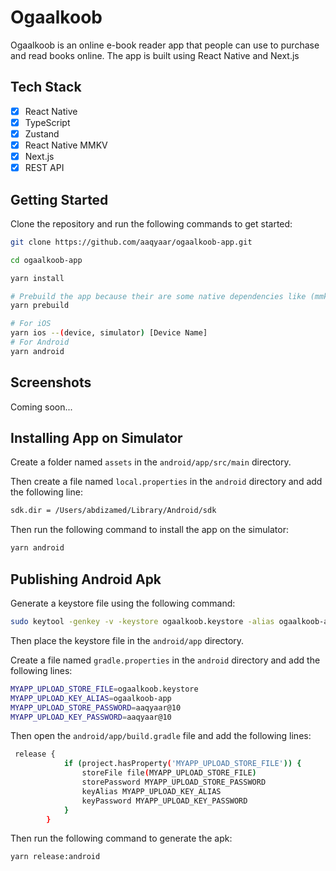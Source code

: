 # Ogaalkoob

Ogaalkoob is an online e-book reader app that people can use to purchase and read books online. The app is built using React Native and Next.js

## Tech Stack

- [x] React Native
- [x] TypeScript
- [x] Zustand
- [x] React Native MMKV
- [x] Next.js
- [x] REST API

## Getting Started

Clone the repository and run the following commands to get started:

```bash
git clone https://github.com/aaqyaar/ogaalkoob-app.git
```

```bash
cd ogaalkoob-app
```

```bash
yarn install

# Prebuild the app because their are some native dependencies like (mmkv)
yarn prebuild
```

```bash
# For iOS
yarn ios --(device, simulator) [Device Name]
# For Android
yarn android
```

## Screenshots

Coming soon...

## Installing App on Simulator

Create a folder named `assets` in the `android/app/src/main` directory.

Then create a file named `local.properties` in the `android` directory and add the following line:

```bash
sdk.dir = /Users/abdizamed/Library/Android/sdk
```

Then run the following command to install the app on the simulator:

```bash
yarn android
```

## Publishing Android Apk

Generate a keystore file using the following command:

```bash
sudo keytool -genkey -v -keystore ogaalkoob.keystore -alias ogaalkoob-app -keyalg RSA -keysize 2048 -validity 10000
```

Then place the keystore file in the `android/app` directory.

Create a file named `gradle.properties` in the `android` directory and add the following lines:

```bash
MYAPP_UPLOAD_STORE_FILE=ogaalkoob.keystore
MYAPP_UPLOAD_KEY_ALIAS=ogaalkoob-app
MYAPP_UPLOAD_STORE_PASSWORD=aaqyaar@10
MYAPP_UPLOAD_KEY_PASSWORD=aaqyaar@10
```

Then open the `android/app/build.gradle` file and add the following lines:

```bash
 release {
            if (project.hasProperty('MYAPP_UPLOAD_STORE_FILE')) {
                storeFile file(MYAPP_UPLOAD_STORE_FILE)
                storePassword MYAPP_UPLOAD_STORE_PASSWORD
                keyAlias MYAPP_UPLOAD_KEY_ALIAS
                keyPassword MYAPP_UPLOAD_KEY_PASSWORD
            }
        }
```

Then run the following command to generate the apk:

```bash
yarn release:android
```
